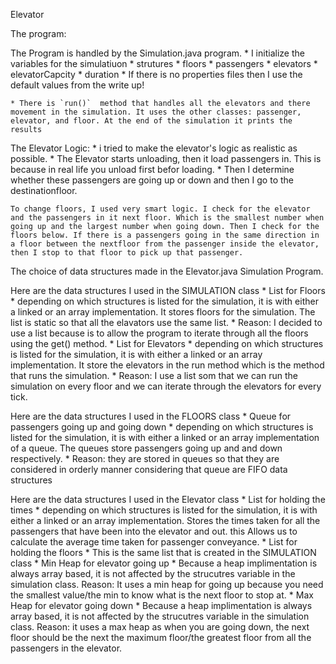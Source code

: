 Elevator

The program: 

The Program is handled by the Simulation.java program. 
    * I initialize the variables for the simulatiuon
        * strutures
        * floors 
        * passengers 
        * elevators 
        * elevatorCapcity
        * duration
    * If there is no properties files then I use the default values from the write up!

    * There is `run()`  method that handles all the elevators and there movement in the simulation. It uses the other classes: passenger, elevator, and floor. At the end of the simulation it prints the results





The Elevator Logic:
    * i tried to make the elevator's logic as realistic as possible. 
    * The Elevator starts unloading, then it load passengers in. This is because in real life you unload first befor loading.
    *  Then I determine whether these passengers are going up or down and then I go to the destinationfloor.

    To change floors, I used very smart logic. I check for the elevator and the passengers in it next floor. Which is the smallest number when going up and the largest number when going down. Then I check for the floors below. If there is a passengers going in the same direction in a floor between the nextfloor from the passenger inside the elevator, then I stop to that floor to pick up that passenger. 







The choice of data structures made in the Elevator.java Simulation Program. 

Here are the data structures I used in the SIMULATION class
    * List for Floors
        * depending on which structures is listed for the simulation, it is with either a linked or an array implementation. It stores floors for the simulation. The list is static so that all the elavators use the same list.
        * Reason: I decided to use a list because is to allow the program to iterate through all the floors using the get() method.
    * List for Elevators
        * depending on which structures is listed for the simulation, it is with either a linked or an array implementation. It store the elevators in the run method which is the method that runs the simulation. 
        * Reason: I use a list som that we can run the simulation on every floor and we can iterate through the elevators for every tick.

Here are the data structures I used in the FLOORS class
    * Queue for passengers going up and going down
        * depending on which structures is listed for the simulation, it is with either a linked or an array implementation of a queue. The queues store passengers going up and and down respectively.
        * Reason: they are stored in queues so that they are considered in orderly manner considering that queue are FIFO data structures

Here are the data structures I used in the Elevator class
    * List for holding the times
        * depending on which structures is listed for the simulation, it is with either a linked or an array implementation. Stores the times taken for all the passengers that have been into the elevator and out. this Allows us to calculate the average time taken for passenger conveyance.
    * List for holding the floors
        * This is the same list that is created in the SIMULATION class
    * Min Heap for elevator going up
        * Because a heap implimentation is always array based, it is not affected by the strucutres variable in the simulation class.
        Reason: It uses a min heap for going up because you need the smallest value/the min to know what is the next floor to stop at.
    * Max Heap for elevator going down
        * Because a heap implimentation is always array based, it is not affected by the strucutres variable in the simulation class.
        Reason: it uses a max heap as when you are going down, the next floor should be the next the maximum floor/the greatest floor from all the passengers in the elevator. 



